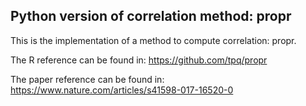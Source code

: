 ## Python version of correlation method: propr

This is the implementation of a method to compute correlation: propr.

The R reference can be found in: https://github.com/tpq/propr

The paper reference can be found in: https://www.nature.com/articles/s41598-017-16520-0